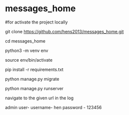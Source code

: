 # messages_home

#for activate the project locally

git clone https://github.com/hens2013/messages_home.git

cd messages_home

python3 -m venv env

source env/bin/activate

pip install -r requirements.txt

python manage.py migrate

python manage.py runserver

navigate to the given url in the log


admin user-
username- hen
password - 123456

